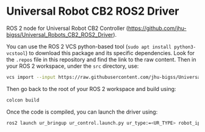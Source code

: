 # Universal Robot CB2 ROS2 Driver

ROS 2 node for Universal Robot CB2 Controller (https://github.com/jhu-bigss/Universal_Robots_CB2_ROS2_Driver).

You can use the ROS 2 VCS python-based tool (`sudo apt install python3-vcstool`) to download this package and its specific dependencies. Look for the `.repos` file in this repository and find the link to the raw content. Then in your ROS 2 workspace, under the `src` directory, use:
```bash
vcs import --input https://raw.githubusercontent.com/jhu-bigss/Universal_Robots_CB2_ROS2_Driver/bigss_util_v2/ur_bigss_util.repos
```
Then go back to the root of your ROS 2 workspace and build using:
```bash
colcon build
```

Once the code is compiled, you can launch the driver using:
```bash
ros2 launch ur_bringup ur_control.launch.py ur_type:=<UR_TYPE> robot_ip:=<IP_OF_THE_ROBOT> launch_rviz:=true
```